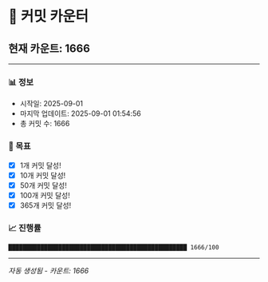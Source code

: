 # 🔢 커밋 카운터

## 현재 카운트: 1666

---

### 📊 정보
- 시작일: 2025-09-01
- 마지막 업데이트: 2025-09-01 01:54:56
- 총 커밋 수: 1666

### 🎯 목표
- [x] 1개 커밋 달성!
- [x] 10개 커밋 달성!
- [x] 50개 커밋 달성!
- [x] 100개 커밋 달성!
- [x] 365개 커밋 달성!

### 📈 진행률
```
██████████████████████████████████████████████████ 1666/100
```

---
*자동 생성됨 - 카운트: 1666*
